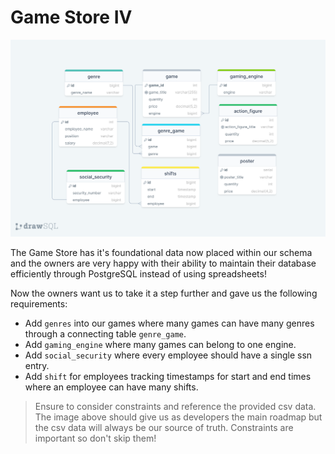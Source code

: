 # Game Store IV

![schema](./resources/schema.png)

The Game Store has it's foundational data now placed within our schema and the owners are very happy with their ability to maintain their database efficiently through PostgreSQL instead of using spreadsheets!

Now the owners want us to take it a step further and gave us the following requirements:

- Add `genres` into our games where many games can have many genres through a connecting table `genre_game`.
- Add `gaming_engine` where many games can belong to one engine.
- Add `social_security` where every employee should have a single ssn entry.
- Add `shift` for employees tracking timestamps for start and end times where an employee can have many shifts.

> Ensure to consider constraints and reference the provided csv data. The image above should give us as developers the main roadmap but the csv data will always be our source of truth. Constraints are important so don't skip them!
